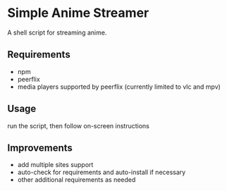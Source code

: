 
# Simple Anime Streamer

A shell script for streaming anime.


## Requirements 

- npm
- peerflix
- media players supported by peerflix (currently limited to vlc and mpv)


## Usage
run the script, then follow on-screen instructions
##  Improvements
- add multiple sites support
- auto-check for requirements and auto-install if necessary
- other additional requirements as needed
